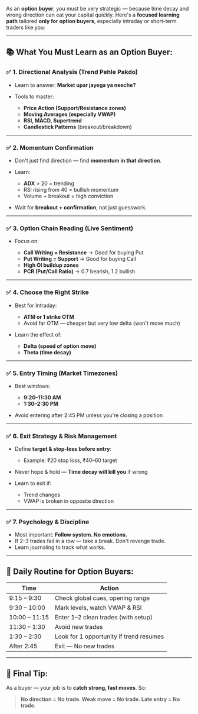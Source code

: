 As an **option buyer**, you must be very strategic — because time decay and wrong direction can eat your capital quickly. Here's a **focused learning path** tailored **only for option buyers**, especially intraday or short-term traders like you:

---

## 📚 What You Must Learn as an Option Buyer:

### ✅ 1. **Directional Analysis** (Trend Pehle Pakdo)

* Learn to answer: **Market upar jayega ya neeche?**
* Tools to master:

  * **Price Action (Support/Resistance zones)**
  * **Moving Averages (especially VWAP)**
  * **RSI, MACD, Supertrend**
  * **Candlestick Patterns** (breakout/breakdown)

---

### ✅ 2. **Momentum Confirmation**

* Don't just find direction — find **momentum in that direction**.
* Learn:

  * **ADX** > 20 = trending
  * RSI rising from 40 = bullish momentum
  * Volume + breakout = high conviction
* Wait for **breakout + confirmation**, not just guesswork.

---

### ✅ 3. **Option Chain Reading (Live Sentiment)**

* Focus on:

  * **Call Writing = Resistance** → Good for buying Put
  * **Put Writing = Support** → Good for buying Call
  * **High OI buildup zones**
  * **PCR (Put/Call Ratio)** → 0.7 bearish, 1.2 bullish

---

### ✅ 4. **Choose the Right Strike**

* Best for Intraday:

  * **ATM or 1 strike OTM**
  * Avoid far OTM — cheaper but very low delta (won't move much)
* Learn the effect of:

  * **Delta (speed of option move)**
  * **Theta (time decay)**

---

### ✅ 5. **Entry Timing (Market Timezones)**

* Best windows:

  * **9:20–11:30 AM**
  * **1:30–2:30 PM**
* Avoid entering after 2:45 PM unless you're closing a position

---

### ✅ 6. **Exit Strategy & Risk Management**

* Define **target & stop-loss** **before entry**:

  * Example: ₹20 stop loss, ₹40–60 target
* Never hope & hold — **Time decay will kill you** if wrong
* Learn to exit if:

  * Trend changes
  * VWAP is broken in opposite direction

---

### ✅ 7. **Psychology & Discipline**

* Most important: **Follow system. No emotions.**
* If 2–3 trades fail in a row — take a break. Don't revenge trade.
* Learn journaling to track what works.

---

## 🔁 Daily Routine for Option Buyers:

| Time          | Action                                  |
| ------------- | --------------------------------------- |
| 9:15 – 9:30   | Check global cues, opening range        |
| 9:30 – 10:00  | Mark levels, watch VWAP & RSI           |
| 10:00 – 11:15 | Enter 1–2 clean trades (with setup)     |
| 11:30 – 1:30  | Avoid new trades                        |
| 1:30 – 2:30   | Look for 1 opportunity if trend resumes |
| After 2:45    | Exit — No new trades                    |

---

## 🚀 Final Tip:

As a buyer — your job is to **catch strong, fast moves**. So:

> **No direction = No trade. Weak move = No trade. Late entry = No trade.**
